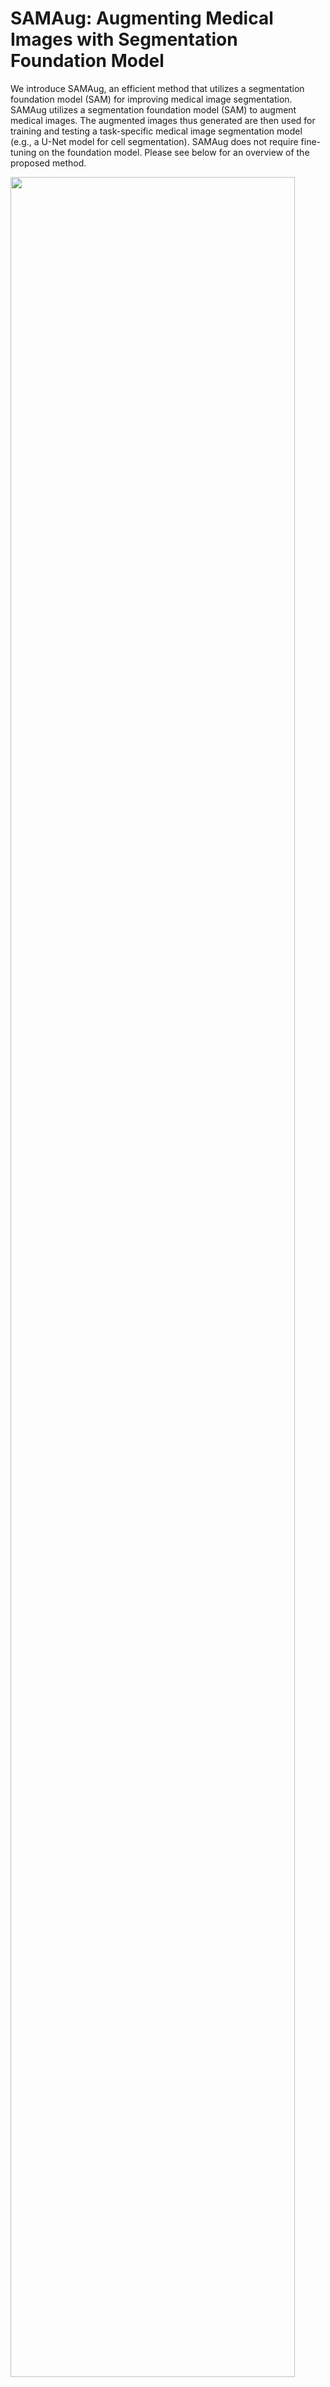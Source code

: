 # SAMAug: Augmenting Medical Images with Segmentation Foundation Model

We introduce SAMAug, an efficient method that utilizes a segmentation foundation model (SAM) for improving medical image segmentation. SAMAug utilizes a segmentation foundation model (SAM) to augment medical images. The augmented images thus generated are then used for training and testing a task-specific medical image segmentation model (e.g., a U-Net model for cell segmentation). SAMAug does not require fine-tuning on the foundation model. Please see below for an overview of the proposed method.


<img src="https://github.com/yizhezhang2000/SAMAug/blob/main/SAMAug_overview.png" width="95%" height="95%" />

Examples of the SAM-augmented images:

<img src="https://github.com/yizhezhang2000/SAMAug/blob/main/examples.png" width="95%" height="95%" />

More technical details can be found in this technical report: 

Yizhe Zhang, Tao Zhou, Peixian Liang, Danny Z. Chen, Input Augmentation with SAM: Boosting Medical Image Segmentation with Segmentation Foundation Model, arXiv preprint arXiv:2304.11332. 

Link: https://arxiv.org/abs/2304.11332

Below we highlight some experimental results.

## Experiments and Results

### Polyp Segmentation in Endoscopic Images:
(https://github.com/DengPingFan/PraNet)

CVC-ClinicDB:
Model | SAMAug | meanDic | meanIoU |
--- | :---: | :---: | :---: |
PraNet[1] | &#10007; | 85.8 | 80.0 | 
PraNet[1] | &#10003; | 89.1 | 83.9 | 

CVC-300:
Model | SAMAug | meanDic | meanIoU |
--- | :---: | :---: | :---: |
PraNet[1] | &#10007; | 87.7 | 80.2 | 
PraNet[1] | &#10003; | 87.9 | 80.6 | 

CVC-ColonDB:
Model | SAMAug | meanDic | meanIoU |
--- | :---: | :---: | :---: |
PraNet[1] | &#10007; | 67.3 | 59.8 | 
PraNet[1] | &#10003; | 70.6 | 63.2 | 

ETIS-LaribPolypDB:
Model | SAMAug | meanDic | meanIoU |
--- | :---: | :---: | :---: |
PraNet[1] | &#10007; | 57.6 | 50.8 | 
PraNet[1] | &#10003; | 64.0 | 57.2 | 

Kvasir:
Model | SAMAug | meanDic | meanIoU |
--- | :---: | :---: | :---: |
PraNet[1] | &#10007; | 85.4 | 78.8 | 
PraNet[1] | &#10003; | 89.7 | 83.7 | 

### Cell Segmentation in Histology Images:
MoNuSeg (https://monuseg.grand-challenge.org/):
Model | SAMAug | AJI | Pixel F-score |
--- | :---: | :---: | :---: |
U-Net[2] | &#10007; | 58.36 | 75.70 | 
U-Net[2] | &#10003; | 64.30 | 82.56 | 
P-Net[3] | &#10007; | 59.46 | 77.09 | 
P-Net[3] | &#10003; | 63.98 | 82.56 | 
Attention Net[4] | &#10007; | 58.76 | 75.43 | 
Attention Net[4] | &#10003; | 63.15 | 81.49 | 

[1] Fan, Deng-Ping, et al. "Pranet: Parallel reverse attention network for polyp segmentation." MICCAI, 2020.

[2] Ronneberger, Olaf, Philipp Fischer, and Thomas Brox. "U-net: Convolutional networks for biomedical image segmentation." Medical Image Computing and Computer-Assisted Intervention–MICCAI 2015: MICCAI, 2015.

[3] Wang, Guotai, et al. "DeepIGeoS: a deep interactive geodesic framework for medical image segmentation." IEEE-TPAMI, 2018.

[4] Oktay, Ozan, et al. "Attention U-Net: Learning Where to Look for the Pancreas." Medical Imaging with Deep Learning, 2018.

## Pre-computed SAM-Augmented Images

The SAM-augmented images used in the polyp segmentation (CVC-ClinicDB, CVC-300, CVC-ColonDB, ETIS-LaribPolypDB, and Kvasir datasets) can be downloaded at the link below. One may consider using these augmented data to train and test a new model.

https://drive.google.com/drive/folders/1q6Ics1OuKVv0c1xGddUrQTx5QZhvB2iS?usp=share_link

In the near future, we will share more SAM-augmented images for more datasets. 

You can also refer the script in [SAMAug.py](https://github.com/yizhezhang2000/SAMAug/blob/main/SAMAug.py) for generating SAM-augmented images for your own medical image data.

##
Questions and comments are welcome! We believe there is room for further improvement. Please consider sharing your experience in using SAMAug. Thank you.




